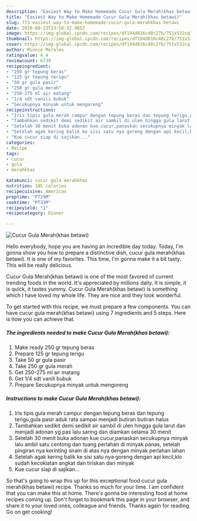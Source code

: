 ```yaml
---
description: "Easiest Way to Make Homemade Cucur Gula Merah(khas betawi)"
title: "Easiest Way to Make Homemade Cucur Gula Merah(khas betawi)"
slug: 773-easiest-way-to-make-homemade-cucur-gula-merahkhas-betawi
date: 2020-08-23T23:58:32.985Z
image: https://img-global.cpcdn.com/recipes/df194d616c48c27b/751x532cq70/cucur-gula-merahkhas-betawi-foto-resep-utama.jpg
thumbnail: https://img-global.cpcdn.com/recipes/df194d616c48c27b/751x532cq70/cucur-gula-merahkhas-betawi-foto-resep-utama.jpg
cover: https://img-global.cpcdn.com/recipes/df194d616c48c27b/751x532cq70/cucur-gula-merahkhas-betawi-foto-resep-utama.jpg
author: Minnie Morales
ratingvalue: 4.4
reviewcount: 6739
recipeingredient:
- "250 gr tepung beras"
- "125 gr tepung terigu"
- "50 gr gula pasir"
- "250 gr gula merah"
- "250-275 ml air matang"
- "1/4 sdt vanili bubuk"
- "Secukupnya minyak untuk mengoreng"
recipeinstructions:
- "Iris tipis gula merah campur dengan tepung beras dan tepung terigu,gula pasir aduk rata sampai menjadi butiran butiran halus"
- "Tambahkan sedikit demi sedikit air sambil di ulen hingga gula larut dan menjadi adonan yg pas lalu saring dan diamkan selama 30 menit"
- "Setelah 30 menit buka adonan kue cucur,panaskan secukupnya minyak lalu ambil satu centong dan tuang perlahan di minyak panas, setelah pingiran nya kerinting siram di atas nya dengan minyak perlahan lahan"
- "Setelah agak kering balik ke sisi satu nya goreng dengan api kecil,klo sudah kecoklatan angkat dan tiriskan dari minyak"
- "Kue cucur siap di sajikan..."
categories:
- Recipe
tags:
- cucur
- gula
- merahkhas

katakunci: cucur gula merahkhas 
nutrition: 185 calories
recipecuisine: American
preptime: "PT29M"
cooktime: "PT33M"
recipeyield: "1"
recipecategory: Dinner

---
```



![Cucur Gula Merah(khas betawi)](https://img-global.cpcdn.com/recipes/df194d616c48c27b/751x532cq70/cucur-gula-merahkhas-betawi-foto-resep-utama.jpg)

Hello everybody, hope you are having an incredible day today. Today, I'm gonna show you how to prepare a distinctive dish, cucur gula merah(khas betawi). It is one of my favorites. This time, I'm gonna make it a bit tasty. This will be really delicious.

Cucur Gula Merah(khas betawi) is one of the most favored of current trending foods in the world. It's appreciated by millions daily. It is simple, it is quick, it tastes yummy. Cucur Gula Merah(khas betawi) is something which I have loved my whole life. They are nice and they look wonderful.




To get started with this recipe, we must prepare a few components. You can have cucur gula merah(khas betawi) using 7 ingredients and 5 steps. Here is how you can achieve that.

<!--inarticleads1-->

##### The ingredients needed to make Cucur Gula Merah(khas betawi):

1. Make ready 250 gr tepung beras
1. Prepare 125 gr tepung terigu
1. Take 50 gr gula pasir
1. Take 250 gr gula merah
1. Get 250-275 ml air matang
1. Get 1/4 sdt vanili bubuk
1. Prepare Secukupnya minyak untuk mengoreng




<!--inarticleads2-->

##### Instructions to make Cucur Gula Merah(khas betawi):

1. Iris tipis gula merah campur dengan tepung beras dan tepung terigu,gula pasir aduk rata sampai menjadi butiran butiran halus
1. Tambahkan sedikit demi sedikit air sambil di ulen hingga gula larut dan menjadi adonan yg pas lalu saring dan diamkan selama 30 menit
1. Setelah 30 menit buka adonan kue cucur,panaskan secukupnya minyak lalu ambil satu centong dan tuang perlahan di minyak panas, setelah pingiran nya kerinting siram di atas nya dengan minyak perlahan lahan
1. Setelah agak kering balik ke sisi satu nya goreng dengan api kecil,klo sudah kecoklatan angkat dan tiriskan dari minyak
1. Kue cucur siap di sajikan...




So that's going to wrap this up for this exceptional food cucur gula merah(khas betawi) recipe. Thanks so much for your time. I am confident that you can make this at home. There's gonna be interesting food at home recipes coming up. Don't forget to bookmark this page in your browser, and share it to your loved ones, colleague and friends. Thanks again for reading. Go on get cooking!
